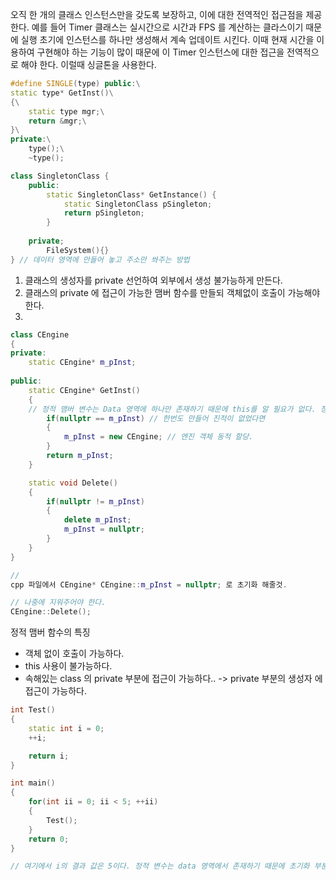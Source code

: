 오직 한 개의 클래스 인스턴스만을 갖도록 보장하고, 이에 대한 전역적인 접근점을 제공한다.
예를 들어 Timer 클래스는 실시간으로 시간과 FPS 를 계산하는 클라스이기 때문에 실행 초기에 인스턴스를 하나만 생성해서 계속 업데이트 시킨다. 이때 현재 시간을 이용하여 구현해야 하는 기능이 많이 때문에 이 Timer 인스턴스에 대한 접근을 전역적으로 해야 한다. 이럴때 싱글톤을 사용한다.

```c++
#define SINGLE(type) public:\
static type* GetInst()\
{\
	static type mgr;\
	return &mgr;\
}\
private:\
	type();\
	~type();
```

```c++
class SingletonClass {
	public:
		static SingletonClass* GetInstance() {
			static SingletonClass pSingleton;
			return pSingleton;
		}
		
	private;
		FileSystem(){}
} // 데이터 영역에 만들어 놓고 주소만 쏴주는 방법
```
1. 클래스의 생성자를 private 선언하여 외부에서 생성 불가능하게 만든다.
2. 클래스의 private 에 접근이 가능한 맴버 함수를 만들되 객체없이 호출이 가능해야 한다.
3. 

```c++
class CEngine
{
private:
	static CEngine* m_pInst;
	
public:
	static CEngine* GetInst()
	{
	// 정적 맴버 변수는 Data 영역에 하나만 존재하기 때문에 this를 알 필요가 없다. 정적 맴버 함수에서도 접근이 가능하다.
		if(nullptr == m_pInst) // 한번도 만들어 진적이 없었다면
		{
			m_pInst = new CEngine; // 엔진 객체 동적 할당.
		}
		return m_pInst;
	}

	static void Delete()
	{
		if(nullptr != m_pInst)
		{
			delete m_pInst;
			m_pInst = nullptr;
		}
	}
}

//
cpp 파일에서 CEngine* CEngine::m_pInst = nullptr; 로 초기화 해줄것.

// 나중에 지워주어야 한다. 
CEngine::Delete();


```

정적 맴버 함수의 특징
- 객체 없이 호출이 가능하다. 
- this 사용이 불가능하다.
- 속해있는 class 의 private 부분에 접근이 가능하다.. -> private 부분의 생성자 에 접근이 가능하다.

```c++
int Test()
{
	static int i = 0;
	++i;

	return i;
}

int main()
{
	for(int ii = 0; ii < 5; ++ii)
	{
		Test();
	}
	return 0;
}

// 여기에서 i의 결과 값은 5이다. 정적 변수는 data 영역에서 존재하기 때문에 초기화 부분이 다시 호출 되더라도 기존의 값에 초기화 값이 대입 되지 않는다. (최초 초기화)
```